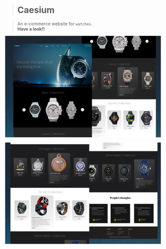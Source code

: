 > # Caesium

> An e-commerce website for `watches`. <br>
> **Have a look!!**

![wireframe1](https://github.com/var-rishabh/caesium/blob/7b7dbe5b4409e521eb8e07a20c52735a771b0fba/readmeSrc/w3.png)

![wireframe](https://github.com/var-rishabh/caesium/blob/7b7dbe5b4409e521eb8e07a20c52735a771b0fba/readmeSrc/w4.png)
